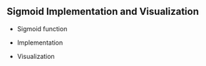 ## Sigmoid Implementation and Visualization

* Sigmoid function
  
* Implementation
* Visualization


